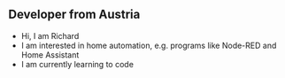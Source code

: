 ## Developer from Austria

- Hi, I am Richard
- I am interested in home automation, e.g. programs like Node-RED and Home Assistant
- I am currently learning to code

<!---
![Richard's github stats](https://github-readme-stats.vercel.app/api?username=richrdb&show_icons=true,prs)
--->

<!---
richrdb/richrdb is a ✨ special ✨ repository because its `README.md` (this file) appears on your GitHub profile.
You can click the Preview link to take a look at your changes.
👋
👀
🌱
- 💞️ I’m looking to collaborate on empty.field
- 📫 How to reach me empty.field
--->
